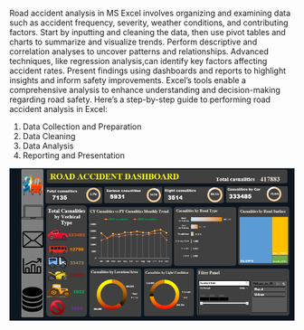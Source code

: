 Road accident analysis in MS Excel involves organizing and examining data such as accident frequency,
severity, weather conditions, and contributing factors. Start by inputting and cleaning the data,
then use pivot tables and charts to summarize and visualize trends.
Perform descriptive and correlation analyses to uncover patterns and relationships.
Advanced techniques, like regression analysis,can identify key factors affecting accident rates.
Present findings using dashboards and reports to highlight insights and inform safety improvements.
Excel’s tools enable a comprehensive analysis to enhance understanding and decision-making regarding road safety.
Here’s a step-by-step guide to performing road accident analysis in Excel:

1. Data Collection and Preparation
2. Data Cleaning
3. Data Analysis
4. Reporting and Presentation

![image alt](https://github.com/udit7505/road-accident-data-analysis-/blob/main/excel%20project.png?raw=true)
